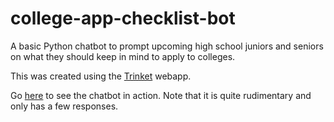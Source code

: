 # college-app-checklist-bot
A basic Python chatbot to prompt upcoming high school juniors and seniors on what they should keep in mind to apply to colleges.

This was created using the [Trinket](trinket.io) webapp.

Go [here](https://endeekhq.trinket.io/sites/college-apps-checklist-chatbot) to see the chatbot in action. Note that it is quite rudimentary and only has a few responses.
